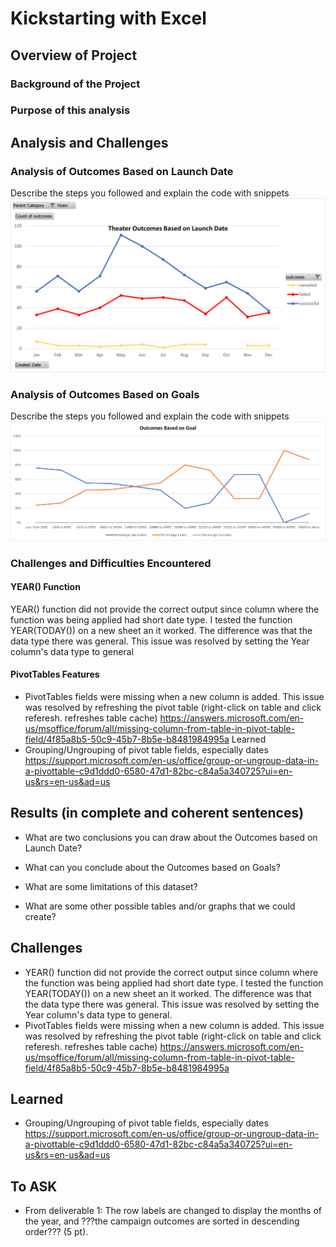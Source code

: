 # Kickstarting with Excel

## Overview of Project
### Background of the Project
### Purpose of this analysis

## Analysis and Challenges

### Analysis of Outcomes Based on Launch Date
Describe the steps you followed and explain the code with snippets
![image1](https://raw.githubusercontent.com/nabuhant/kickstarter-analysis/main/Resources/Theater_Outcomes_vs_Launch.png?token=GHSAT0AAAAAABSKACJ2B45BO5BISPWMSR52YROQ3SQ)

### Analysis of Outcomes Based on Goals
Describe the steps you followed and explain the code with snippets
![image2](https://raw.githubusercontent.com/nabuhant/kickstarter-analysis/main/Resources/Outcomes_vs_Goals.png?token=GHSAT0AAAAAABSKACJ2Y35M25GI3JMPQ3RYYROQ2KQ)
### Challenges and Difficulties Encountered
#### YEAR() Function
YEAR() function did not provide the correct output since column where the function was being applied had short date type. I tested the function YEAR(TODAY()) on a new sheet an it worked. The difference was that the data type there was general. This issue was resolved by setting the Year column's data type to general
#### PivotTables Features
* PivotTables fields were missing when a new column is added. This issue was resolved by refreshing the pivot table (right-click on table and click referesh. refreshes table cache)
https://answers.microsoft.com/en-us/msoffice/forum/all/missing-column-from-table-in-pivot-table-field/4f85a8b5-50c9-45b7-8b5e-b8481984995a
Learned
* Grouping/Ungrouping of pivot table fields, especially dates
https://support.microsoft.com/en-us/office/group-or-ungroup-data-in-a-pivottable-c9d1ddd0-6580-47d1-82bc-c84a5a340725?ui=en-us&rs=en-us&ad=us

## Results (in complete and coherent sentences)

- What are two conclusions you can draw about the Outcomes based on Launch Date?

- What can you conclude about the Outcomes based on Goals?

- What are some limitations of this dataset?

- What are some other possible tables and/or graphs that we could create?

## Challenges
* YEAR() function did not provide the correct output since column where the function was being applied had short date type. I tested the function YEAR(TODAY()) on a new sheet an it worked. The difference was that the data type there was general. This issue was resolved by setting the Year column's data type to general. 
* PivotTables fields were missing when a new column is added. This issue was resolved by refreshing the pivot table (right-click on table and click referesh. refreshes table cache)
https://answers.microsoft.com/en-us/msoffice/forum/all/missing-column-from-table-in-pivot-table-field/4f85a8b5-50c9-45b7-8b5e-b8481984995a

## Learned
* Grouping/Ungrouping of pivot table fields, especially dates
https://support.microsoft.com/en-us/office/group-or-ungroup-data-in-a-pivottable-c9d1ddd0-6580-47d1-82bc-c84a5a340725?ui=en-us&rs=en-us&ad=us

## To ASK
* From deliverable 1: The row labels are changed to display the months of the year, and ???the campaign outcomes are sorted in descending order??? (5 pt).

